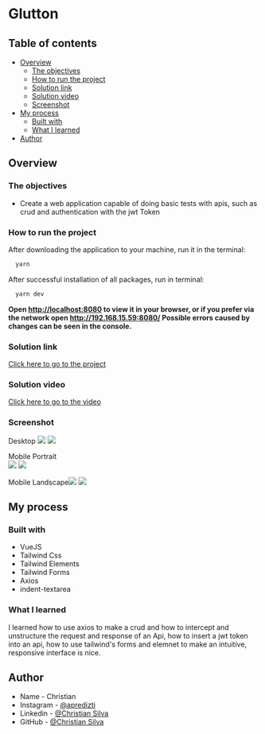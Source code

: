# Glutton

## Table of contents

- [Overview](#overview)
  - [The objectives](#the-objectives)
  - [How to run the project](#How-to-run-the-project)
  - [Solution link](#Solution-link)
  - [Solution video](#Solution-video)
  - [Screenshot](#screenshot)
- [My process](#my-process)
  - [Built with](#built-with)
  - [What I learned](#what-i-learned)
- [Author](#author)

## Overview

### The objectives

- Create a web application capable of doing basic tests with apis, such as crud and authentication with the jwt Token

### How to run the project
  After downloading the application to your machine, run it in the terminal:
  ```bash
    yarn
  ```

  After successful installation of all packages, run in terminal:
  ```bash
    yarn dev
  ```

  **Open [http://localhost:8080](http://localhost:3000) to view it in your browser, or if you prefer via the network open http://192.168.15.59:8080/ Possible errors caused by changes can be seen in the console.**

### Solution link

[Click here to go to the project](https://github.com/Christian-M-Silva/glutton)

### Solution video

[Click here to go to the video](https://www.youtube.com/playlist?list=PLBeFAzWm2NoXlG2ENdunhw4Wt-3WI_PlG)

### Screenshot

Desktop ![](Screenshot/Desktop-one.PNG) ![](Screenshot/Desktop-two.PNG) 

Mobile Portrait <br/> ![](Screenshot/Mobile-Portrait-one.PNG) ![](Screenshot/Mobile-Portrait-two.PNG)

Mobile Landscape![](Screenshot/Mobile-landscape-one.PNG) ![](Screenshot/Mobile-landscape-two.PNG)


## My process

### Built with

- VueJS
- Tailwind Css
- Tailwind Elements
- Tailwind Forms
- Axios
- indent-textarea


### What I learned

I learned how to use axios to make a crud and how to intercept and unstructure the request and response of an Api, how to insert a jwt token into an api, how to use tailwind's forms and elemnet to make an intuitive, responsive interface is nice.

## Author

- Name - Christian
- Instagram - [@apredizti](https://www.instagram.com/apredizti/)
- Linkedin - [@Christian Silva]( https://www.linkedin.com/in/christian-silva-83172621a)
- GitHub - [@Christian Silva](https://github.com/Christian-M-Silva)